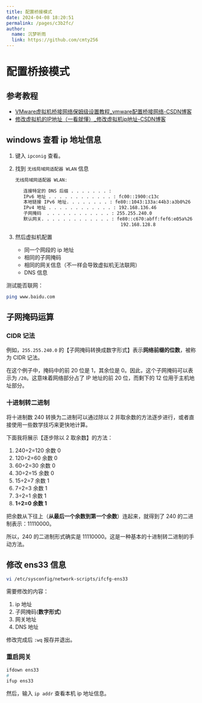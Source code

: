 ```yaml
---
title: 配置桥接模式
date: 2024-04-08 18:20:51
permalink: /pages/c3b2fc/
author: 
  name: 沉梦听雨
  link: https://github.com/cmty256
---
```

# 配置桥接模式

## 参考教程

- [VMware虚拟机桥接网络保姆级设置教程_vmware配置桥接网络-CSDN博客](https://blog.csdn.net/baidu_41722543/article/details/116234830)
- [修改虚拟机的IP地址（一看就懂）_修改虚拟机ip地址-CSDN博客](https://blog.csdn.net/zjh982534314/article/details/119573330)



## windows 查看 ip 地址信息

1. 键入 `ipconig` 查看。

2. 找到 `无线局域网适配器 WLAN` 信息

   ```bash
   无线局域网适配器 WLAN:
   
      连接特定的 DNS 后缀 . . . . . . . :
      IPv6 地址 . . . . . . . . . . . . : fc00::1900:c13c
      本地链接 IPv6 地址. . . . . . . . : fe80::1043:133a:44b3:a3b0%26
      IPv4 地址 . . . . . . . . . . . . : 192.168.136.46
      子网掩码  . . . . . . . . . . . . : 255.255.240.0
      默认网关. . . . . . . . . . . . . : fe80::c670:abff:fef6:e05a%26
                                          192.168.128.8
   ```

3. 然后虚拟机配置
   - 同一个网段的 ip 地址
   - 相同的子网掩码
   - 相同的网关信息（不一样会导致虚拟机无法联网）
   - DNS 信息

测试能否联网：

```bash
ping www.baidu.com
```



## 子网掩码运算

### CIDR 记法

例如，`255.255.240.0` 的【子网掩码转换成数字形式】表示**网络前缀的位数**，被称为 CIDR 记法。

在这个例子中，掩码中的前 20 位是 1，其余位是 0。因此，这个子网掩码可以表示为 `/20`。这意味着网络部分占了 IP 地址的前 20 位，而剩下的 12 位用于主机地址部分。



### 十进制转二进制

将十进制数 240 转换为二进制可以通过除以 2 并取余数的方法逐步进行，或者直接使用一些数学技巧来更快地计算。

下面我将展示【逐步除以 2 取余数】的方法：

1. 240÷2=120 余数 0
2. 120÷2=60 余数 0
3. 60÷2=30 余数 0
4. 30÷2=15 余数 0
5. 15÷2=7 余数 1
6. 7÷2=3 余数 1
7. 3÷2=1 余数 1
8. **1÷2=0 余数 1**

把余数从下往上（**从最后一个余数到第一个余数**）连起来，就得到了 240 的二进制表示：11110000。

所以，240 的二进制形式确实是 11110000。这是一种基本的十进制转二进制的手动方法。



## 修改 ens33 信息

```bash
vi /etc/sysconfig/network-scripts/ifcfg-ens33
```

需要修改的内容：

1. ip 地址
2. 子网掩码(**数字形式**)
3. 网关地址
4. DNS 地址

修改完成后 `:wq` 报存并退出。

### 重启网关

```bash
ifdown ens33
#
ifup ens33
```

然后，输入 `ip addr` 查看本机 ip 地址信息。

